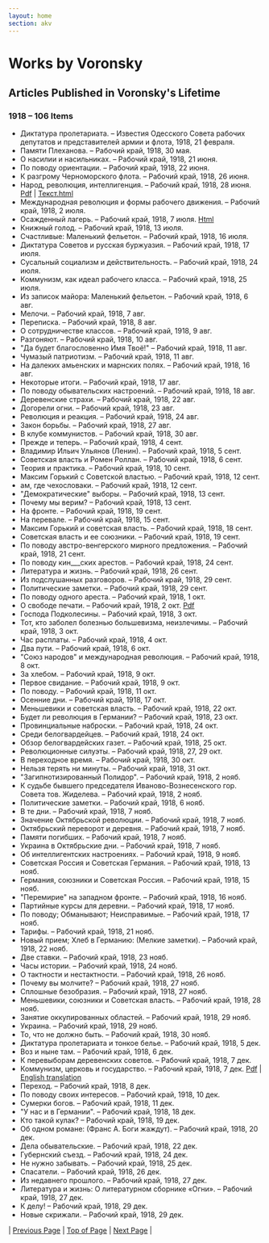 ```yaml
---
layout: home
section: akv
---
```

# Works by Voronsky
## Articles Published in Voronsky's Lifetime

### 1918 – 106 Items

- Диктатура пролетариата. – Известия Одесского Совета рабочих депутатов и представителей армии и флота, 1918, 21 февраля.
- Памяти Плеханова. – Рабочий край, 1918, 30 мая.
- О насилии и насильниках. – Рабочий край, 1918, 21 июня.
- По поводу ориентации. – Рабочий край, 1918, 22 июня.
- К разгрому Черноморского флота. – Рабочий край, 1918, 26 июня.
- Народ, революция, интеллигенция. – Рабочий край, 1918, 28 июня. [Pdf](../Texts/RK180628.pdf) \| [Текст.html](../Texts/RK180628.html)
- Международная революция и формы рабочего движения. – Рабочий край, 1918, 2 июля.
- Осажденный лагерь. – Рабочий край, 1918, 7 июля. [Html](../Texts/RK180707.html)
- Книжный голод. – Рабочий край, 1918, 13 июля.
- Счастливые: Маленький фельетон. – Рабочий край, 1918, 16 июля.
- Диктатура Советов и русская буржуазия. – Рабочий край, 1918, 17 июля.
- Сусальный социализм и действительность. – Рабочий край, 1918, 24 июля.
- Коммунизм, как идеал рабочего класса. – Рабочий край, 1918, 25 июля.
- Из записок майора: Маленький фельетон. – Рабочий край, 1918, 6 авг.
- Мелочи. – Рабочий край, 1918, 7 авг.
- Переписка. – Рабочий край, 1918, 8 авг.
- О сотрудничестве классов. – Рабочий край, 1918, 9 авг.
- Разгоняют. – Рабочий край, 1918, 10 авг.
- &quot;Да будет благословенно Имя Твоё!&quot; – Рабочий край, 1918, 11 авг.
- Чумазый патриотизм. – Рабочий край, 1918, 11 авг.
- На далеких амьенских и марнских полях. – Рабочий край, 1918, 16 авг.
- Некоторые итоги. – Рабочий край, 1918, 17 авг.
- По поводу обывательских настроений. – Рабочий край, 1918, 18 авг.
- Деревенские страхи. – Рабочий край, 1918, 22 авг.
- Догорели огни. – Рабочий край, 1918, 23 авг.
- Революция и реакция. – Рабочий край, 1918, 24 авг.
- Закон борьбы. – Рабочий край, 1918, 27 авг.
- В клубе коммунистов. – Рабочий край, 1918, 30 авг.
- Прежде и теперь. – Рабочий край, 1918, 4 сент.
- Владимир Ильич Ульянов (Ленин). – Рабочий край, 1918, 5 сент.
- Советская власть и Ромен Роллан. – Рабочий край, 1918, 6 сент.
- Теория и практика. – Рабочий край, 1918, 10 сент.
- Максим Горький с Советской властью. – Рабочий край, 1918, 12 сент.
- ам, где чехословаки. – Рабочий край, 1918, 12 сент.
- &quot;Демократические&quot; выборы. – Рабочий край, 1918, 13 сент.
- Почему мы верим? – Рабочий край, 1918, 13 сент.
- На фронте. – Рабочий край, 1918, 19 сент.
- На перевале. – Рабочий край, 1918, 15 сент.
- Максим Горький и советская власть. – Рабочий край, 1918, 18 сент.
- Советская власть и ее союзники. – Рабочий край, 1918, 19 сент.
- По поводу австро-венгерского мирного предложения. – Рабочий край, 1918, 21 сент.
- По поводу кин___ских арестов. – Рабочий край, 1918, 24 сент.
- Литература и жизнь. – Рабочий край, 1918, 26 сент.
- Из подслушанных разговоров. – Рабочий край, 1918, 29 сент.
- Политические заметки. – Рабочий край, 1918, 29 сент.
- По поводу одного ареста. – Рабочий край, 1918, 1 окт.
- О свободе печати. – Рабочий край, 1918, 2 окт. [Pdf](../Texts/RK181002.pdf)
- Господа Подколесины. – Рабочий край, 1918, 3 окт.
- Тот, кто заболел болезнью большевизма, неизлечимы. – Рабочий край, 1918, 3 окт.
- Час расплаты. – Рабочий край, 1918, 4 окт.
- Два пути. – Рабочий край, 1918, 6 окт.
- &quot;Союз народов&quot; и международная революция. – Рабочий край, 1918, 8 окт.
- За хлебом. – Рабочий край, 1918, 9 окт.
- Первое свидание. – Рабочий край, 1918, 9 окт.
- По поводу. – Рабочий край, 1918, 11 окт.
- Осенние дни. – Рабочий край, 1918, 17 окт.
- Меньшевики и советская власть. – Рабочий край, 1918, 22 окт.
- Будет ли революция в Германии? – Рабочий край, 1918, 23 окт.
- Провинциальные наброски. – Рабочий край, 1918, 24 окт.
- Среди белогвардейцев. – Рабочий край, 1918, 24 окт.
- Обзор белогвардейских газет. – Рабочий край, 1918, 25 окт.
- Революционные силуэты. – Рабочий край, 1918, 27, 29 окт.
- В переходное время. – Рабочий край, 1918, 30 окт.
- Нельзя терять ни минуты. – Рабочий край, 1918, 31 окт.
- &quot;Загипнотизированный Полидор&quot;. – Рабочий край, 1918, 2 нояб.
- К судьбе бывшего председателя Иваново-Вознесенского гор. Совета тов. Жиделева. – Рабочий край, 1918, 2 нояб.
- Политические заметки. – Рабочий край, 1918, 6 нояб.
- В те дни. – Рабочий край, 1918, 7 нояб.
- Значение Октябрьской революции. – Рабочий край, 1918, 7 нояб.
- Октябрьский переворот и деревня. – Рабочий край, 1918, 7 нояб.
- Памяти погибших. – Рабочий край, 1918, 7 нояб.
- Украина в Октябрьские дни. – Рабочий край, 1918, 7 нояб.
- Об интеллигентских настроениях. – Рабочий край, 1918, 9 нояб.
- Советская Россия и Советская Германия. – Рабочий край, 1918, 13 нояб.
- Германия, союзники и Советская Россия. – Рабочий край, 1918, 15 нояб.
- &quot;Перемирие&quot; на западном фронте. – Рабочий край, 1918, 16 нояб.
- Партийные курсы для деревни. – Рабочий край, 1918, 17 нояб.
- По поводу; Обманывают; Неисправимые. – Рабочий край, 1918, 17 нояб.
- Тарифы. – Рабочий край, 1918, 21 нояб.
- Новый прием; Хлеб в Германию: (Мелкие заметки). – Рабочий край, 1918, 22 нояб.
- Две ставки. – Рабочий край, 1918, 23 нояб.
- Часы истории. – Рабочий край, 1918, 24 нояб.
- О тактности и нестактности. – Рабочий край, 1918, 26 нояб.
- Почему вы молчите? – Рабочий край, 1918, 27 нояб.
- Сплошные безобразия. – Рабочий край, 1918, 27 нояб.
- Меньшевики, союзники и Советская власть. – Рабочий край, 1918, 28 нояб.
- Занятие оккупированных областей. – Рабочий край, 1918, 29 нояб.
- Украина. – Рабочий край, 1918, 29 нояб.
- То, что не должно быть. – Рабочий край, 1918, 30 нояб.
- Диктатура пролетариата и тонкое белье. – Рабочий край, 1918, 5 дек.
- Воз и ныне там. – Рабочий край, 1918, 6 дек.
- К перевыборам деревенских советов. – Рабочий край, 1918, 7 дек.
- Коммунизм, церковь и государство. – Рабочий край, 1918, 7 дек. [Pdf](../Texts/church18r.pdf) \| [English translation](../Texts/church18e.pdf)
- Переход. – Рабочий край, 1918, 8 дек.
- По поводу своих интересов. – Рабочий край, 1918, 10 дек.
- Сумерки богов. – Рабочий край, 1918, 11 дек.
- &quot;У нас и в Германии&quot;. – Рабочий край, 1918, 18 дек.
- Кто такой кулак? – Рабочий край, 1918, 19 дек.
- Об одном романе: (Франс А. Боги жаждут). – Рабочий край, 1918, 20 дек.
- Дела обывательские. – Рабочий край, 1918, 22 дек.
- Губернский съезд. – Рабочий край, 1918, 24 дек.
- Не нужно забывать. – Рабочий край, 1918, 25 дек.
- Спасатели. – Рабочий край, 1918, 26 дек.
- Из недавнего прошлого. – Рабочий край, 1918, 27 дек.
- Литература и жизнь: О литературном сборнике «Огни». – Рабочий край, 1918, 27 дек.
- К делу! – Рабочий край, 1918, 29 дек.
- Новые скрижали. – Рабочий край, 1918, 29 дек.</font></td>

| [Previous Page](BiblioArt1917.html) | [Top of Page](#) | [Next Page](BiblioArt1919.html) |

